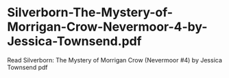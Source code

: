 # Silverborn-The-Mystery-of-Morrigan-Crow-Nevermoor-4-by-Jessica-Townsend.pdf
Read Silverborn: The Mystery of Morrigan Crow (Nevermoor #4) by Jessica Townsend pdf
